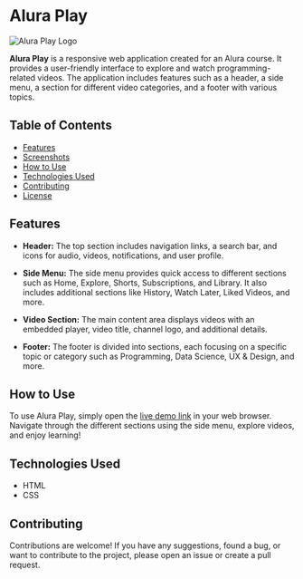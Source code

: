 # Alura Play

![Alura Play Logo](./img/favicon.ico)

**Alura Play** is a responsive web application created for an Alura course. It provides a user-friendly interface to explore and watch programming-related videos. The application includes features such as a header, a side menu, a section for different video categories, and a footer with various topics.

## Table of Contents
- [Features](#features)
- [Screenshots](#screenshots)
- [How to Use](#how-to-use)
- [Technologies Used](#technologies-used)
- [Contributing](#contributing)
- [License](#license)

## Features

- **Header:** The top section includes navigation links, a search bar, and icons for audio, videos, notifications, and user profile.

- **Side Menu:** The side menu provides quick access to different sections such as Home, Explore, Shorts, Subscriptions, and Library. It also includes additional sections like History, Watch Later, Liked Videos, and more.

- **Video Section:** The main content area displays videos with an embedded player, video title, channel logo, and additional details.

- **Footer:** The footer is divided into sections, each focusing on a specific topic or category such as Programming, Data Science, UX & Design, and more.

## How to Use

To use Alura Play, simply open the [live demo link](#) in your web browser. Navigate through the different sections using the side menu, explore videos, and enjoy learning!

## Technologies Used

- HTML
- CSS

## Contributing

Contributions are welcome! If you have any suggestions, found a bug, or want to contribute to the project, please open an issue or create a pull request.

